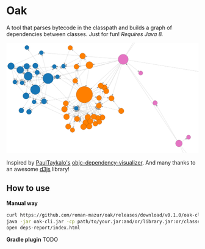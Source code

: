 Oak
===

A tool that parses bytecode in the classpath and builds a graph of dependencies between classes.
Just for fun! *Requires Java 8.*

![Image example](sample.png)

Inspired by [PaulTaykalo's](https://github.com/PaulTaykalo) [objc-dependency-visualizer](https://github.com/PaulTaykalo/objc-dependency-visualizer).
And many thanks to an awesome [d3js](http://d3js.org/) library!

How to use
----------

**Manual way**

```bash
curl https://github.com/roman-mazur/oak/releases/download/v0.1.0/oak-cli.jar > oak-cli.jar
java -jar oak-cli.jar -cp path/to/your.jar:and/or/library.jar:or/classes/dir -f html -o deps-report
open deps-report/index.html
```

**Gradle plugin**
TODO
